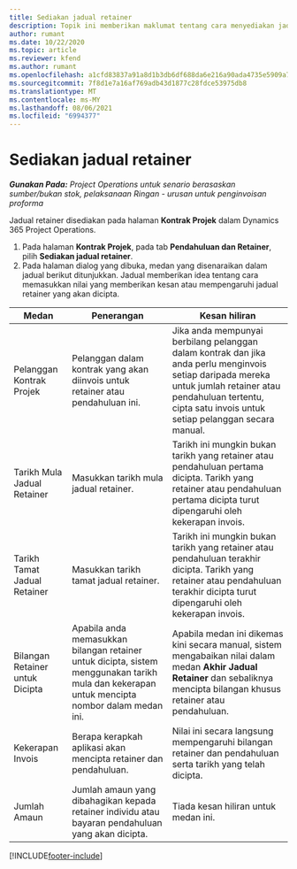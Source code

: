 ```yaml
---
title: Sediakan jadual retainer
description: Topik ini memberikan maklumat tentang cara menyediakan jadual retainer dalam Project Operations.
author: rumant
ms.date: 10/22/2020
ms.topic: article
ms.reviewer: kfend
ms.author: rumant
ms.openlocfilehash: a1cfd83837a91a8d1b3db6df688da6e216a90ada4735e5909a7e8cb26b87247d
ms.sourcegitcommit: 7f8d1e7a16af769adb43d1877c28fdce53975db8
ms.translationtype: MT
ms.contentlocale: ms-MY
ms.lasthandoff: 08/06/2021
ms.locfileid: "6994377"
---
```

# <a name="set-up-a-retainer-schedule"></a>Sediakan jadual retainer

_**Gunakan Pada:** Project Operations untuk senario berasaskan sumber/bukan stok, pelaksanaan Ringan - urusan untuk penginvoisan proforma_

Jadual retainer disediakan pada halaman **Kontrak Projek** dalam Dynamics 365 Project Operations.

1. Pada halaman **Kontrak Projek**, pada tab **Pendahuluan dan Retainer**, pilih **Sediakan jadual retainer**.
2. Pada halaman dialog yang dibuka, medan yang disenaraikan dalam jadual berikut ditunjukkan. Jadual memberikan idea tentang cara memasukkan nilai yang memberikan kesan atau mempengaruhi jadual retainer yang akan dicipta.

| Medan | Penerangan | Kesan hiliran |
| --- | --- | --- |
| Pelanggan Kontrak Projek | Pelanggan dalam kontrak yang akan diinvois untuk retainer atau pendahuluan ini. | Jika anda mempunyai berbilang pelanggan dalam kontrak dan jika anda perlu menginvois setiap daripada mereka untuk jumlah retainer atau pendahuluan tertentu, cipta satu invois untuk setiap pelanggan secara manual. |
| Tarikh Mula Jadual Retainer | Masukkan tarikh mula jadual retainer. | Tarikh ini mungkin bukan tarikh yang retainer atau pendahuluan pertama dicipta. Tarikh yang retainer atau pendahuluan pertama dicipta turut dipengaruhi oleh kekerapan invois. |
| Tarikh Tamat Jadual Retainer | Masukkan tarikh tamat jadual retainer. | Tarikh ini mungkin bukan tarikh yang retainer atau pendahuluan terakhir dicipta. Tarikh yang retainer atau pendahuluan terakhir dicipta turut dipengaruhi oleh kekerapan invois. |
| Bilangan Retainer untuk Dicipta | Apabila anda memasukkan bilangan retainer untuk dicipta, sistem menggunakan tarikh mula dan kekerapan untuk mencipta nombor dalam medan ini. | Apabila medan ini dikemas kini secara manual, sistem mengabaikan nilai dalam medan **Akhir Jadual Retainer** dan sebaliknya mencipta bilangan khusus retainer atau pendahuluan. |
| Kekerapan Invois | Berapa kerapkah aplikasi akan mencipta retainer dan pendahuluan. | Nilai ini secara langsung mempengaruhi bilangan retainer dan pendahuluan serta tarikh yang telah dicipta. |
| Jumlah Amaun | Jumlah amaun yang dibahagikan kepada retainer individu atau bayaran pendahuluan yang akan dicipta. | Tiada kesan hiliran untuk medan ini. |


[!INCLUDE[footer-include](../../includes/footer-banner.md)]